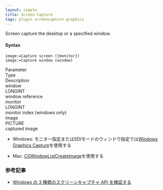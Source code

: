 ```yaml
---
layout: simple
title: Screen Capture
tags: plugin screencapture graphics
---
```


Screen capture the desktop or a specified window.

<!--more-->

#### Syntax

```
image:=Capture screen ({monitor})
image:=Capture window (window)
```

<div class="grid">
<div class="syntax-th cell cell--2">Parameter</div>
<div class="syntax-th cell cell--2">Type</div>
<div class="syntax-th cell cell--8">Description</div>
<div class="syntax-td cell cell--2">window</div>
<div class="syntax-td cell cell--2">LONGINT</div>
<div class="syntax-td cell cell--8">window reference</div>   
<div class="syntax-td cell cell--2">monitor</div>
<div class="syntax-td cell cell--2">LONGINT</div>
<div class="syntax-td cell cell--8">monitor index (windows only)</div> 
<div class="syntax-td cell cell--2">image</div>
<div class="syntax-td cell cell--2">PICTURE</div>
<div class="syntax-td cell cell--8">captured image</div>   
</div>

* Windows: モニター指定またはSDIモードのウィンドウ指定では[Windows Graphics Capture](https://learn.microsoft.com/en-us/uwp/api/windows.graphics.capture?view=winrt-22621)を使用する

* Mac: [CGWindowListCreateImage](https://developer.apple.com/documentation/coregraphics/1454852-cgwindowlistcreateimage?preferredLanguage=occ)を使用する

### 参考記事

* [Windows の 3 種類のスクリーンキャプチャ API を検証する](https://qiita.com/i_saint/items/ad5b0545873d0cff4604)

